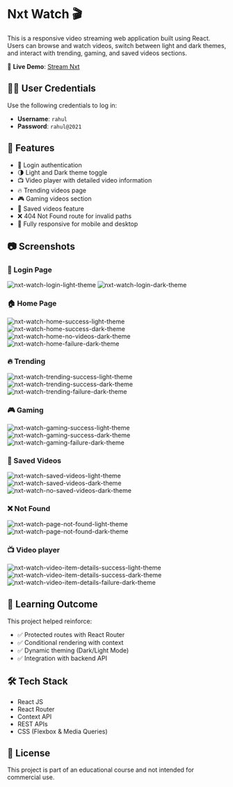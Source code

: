 # Nxt Watch 🎬

This is a responsive video streaming web application built using React. Users can browse and watch videos, switch between light and dark themes, and interact with trending, gaming, and saved videos sections.

🔗 **Live Demo**: [Stream Nxt](https://streamnxt.ccbp.tech/login)

## 🧑‍💻 User Credentials

Use the following credentials to log in:

- **Username**: `rahul`
- **Password**: `rahul@2021`

## 🚀 Features

- 🔐 Login authentication
- 🌗 Light and Dark theme toggle
- 📺 Video player with detailed video information
- 🔥 Trending videos page
- 🎮 Gaming videos section
- 💾 Saved videos feature
- ❌ 404 Not Found route for invalid paths
- 📱 Fully responsive for mobile and desktop

## 📷 Screenshots

### 🔐 Login Page
![nxt-watch-login-light-theme](https://github.com/user-attachments/assets/a42c5da7-e9a6-493c-b3fc-f8e5213bde43)
![nxt-watch-login-dark-theme](https://github.com/user-attachments/assets/d968a4e9-c455-41ce-b17b-d956bb5a4375)

### 🏠 Home Page 
![nxt-watch-home-success-light-theme](https://github.com/user-attachments/assets/13361b23-5947-4930-9aee-f81db928f471)
![nxt-watch-home-success-dark-theme](https://github.com/user-attachments/assets/6a40f70a-4c5a-43f9-afe5-bc54745f0cfe)
![nxt-watch-home-no-videos-dark-theme](https://github.com/user-attachments/assets/9a409a03-3660-4b10-b7ad-611175fa443f)
![nxt-watch-home-failure-dark-theme](https://github.com/user-attachments/assets/93becc6c-a437-4e7f-bcea-3598f5d8878a)

### 🔥 Trending
![nxt-watch-trending-success-light-theme](https://github.com/user-attachments/assets/93139c93-bebf-4588-9157-b8cc56403901)
![nxt-watch-trending-success-dark-theme](https://github.com/user-attachments/assets/5a718d61-5f12-4e54-80f3-05e616dc33b1)
![nxt-watch-trending-failure-dark-theme](https://github.com/user-attachments/assets/734827cc-3c13-4b3e-8235-f579c12f75fa)

### 🎮 Gaming
![nxt-watch-gaming-success-light-theme](https://github.com/user-attachments/assets/0f812969-526e-4e9b-8836-77edda84ed11)
![nxt-watch-gaming-success-dark-theme](https://github.com/user-attachments/assets/51baeb05-8596-4af5-bb7a-57b1fe661c36)
![nxt-watch-gaming-failure-dark-theme](https://github.com/user-attachments/assets/f81a1d2e-96eb-4454-84ea-ac12db298a9b)

### 💾 Saved Videos
![nxt-watch-saved-videos-light-theme](https://github.com/user-attachments/assets/fdc4431d-3585-4e63-86be-4a7037939668)
![nxt-watch-saved-videos-dark-theme](https://github.com/user-attachments/assets/ce89a389-7e2d-4d46-a2e2-49e1d40d9fa1)
![nxt-watch-no-saved-videos-dark-theme](https://github.com/user-attachments/assets/af7e34ea-8c9b-47a7-839c-d569b77f84d0)

### ❌ Not Found
![nxt-watch-page-not-found-light-theme](https://github.com/user-attachments/assets/f7f8670c-fcda-4f65-b35f-0a0d086b5bd8)
![nxt-watch-page-not-found-dark-theme](https://github.com/user-attachments/assets/db4a14c5-b059-4a59-b7d7-1f69ce845c89)

### 📺 Video player 
![nxt-watch-video-item-details-success-light-theme](https://github.com/user-attachments/assets/d3b6130f-9f34-447c-a558-ad4933bd47e7)
![nxt-watch-video-item-details-success-dark-theme](https://github.com/user-attachments/assets/71000991-167e-4ef0-bb29-6b5a11bd395c)
![nxt-watch-video-item-details-failure-dark-theme](https://github.com/user-attachments/assets/7bbe7bb2-47cc-4dd1-8c76-d67a25129e2d)

## 🧠 Learning Outcome

This project helped reinforce:

- ✅ Protected routes with React Router  
- ✅ Conditional rendering with context  
- ✅ Dynamic theming (Dark/Light Mode)  
- ✅ Integration with backend API  

## 🛠️ Tech Stack

- React JS  
- React Router  
- Context API  
- REST APIs  
- CSS (Flexbox & Media Queries)  

## 📝 License

This project is part of an educational course and not intended for commercial use.

